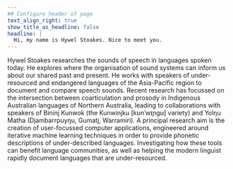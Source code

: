 ```yaml
---
## Configure header of page
text_align_right: true
show_title_as_headline: false
headline: |
  Hi, my name is Hywel Stoakes. Nice to meet you.
---
```


<!-- this is a subheadline -->

Hywel Stoakes researches the sounds of speech in languages spoken today. He explores where the organisation of sound systems can inform us about our shared past and present. He works with speakers of under-resourced and endangered languages of the Asia-Pacific region to document and compare speech sounds. Recent research has focussed on the intersection between coarticulation and prosody in Indigenous Australian languages of Northern Australia, leading to collaborations with speakers of Bininj Kunwok (the Kunwinjku \[kʊnˈwɪɲgʊ\] variety) and Yolŋu Matha (Djambarrpuyŋu, Gumatj, Warramiri). A principal research aim is the creation of user-focussed computer applications, engineered around iterative machine learning techniques in order to provide phonetic descriptions of under-described languages. Investigating how these tools can benefit language communities, as well as helping the modern linguist rapidly document languages that are under-resourced.
